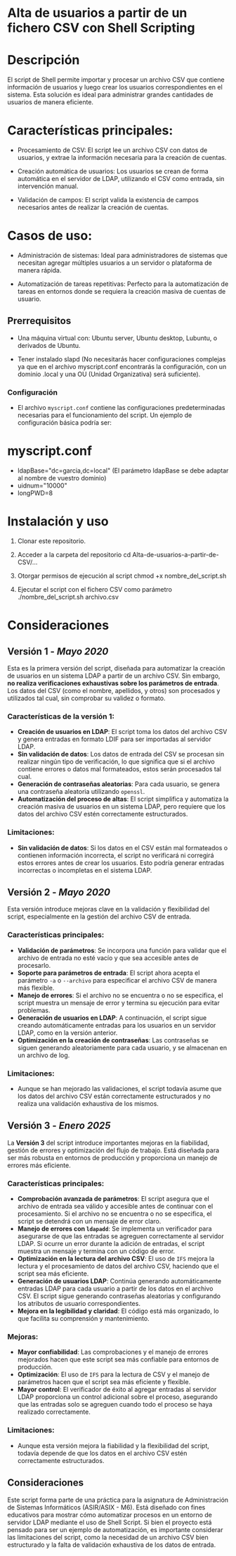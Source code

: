 # Alta de usuarios a partir de un fichero CSV con Shell Scripting

# Descripción
El script de Shell permite importar y procesar un archivo CSV que contiene información de usuarios y luego crear los usuarios correspondientes en el sistema. Esta solución es ideal para administrar grandes cantidades de usuarios de manera eficiente.

# Características principales:
- Procesamiento de CSV: El script lee un archivo CSV con datos de usuarios, y extrae la información necesaria para la creación de cuentas.

- Creación automática de usuarios: Los usuarios se crean de forma automática en el servidor de LDAP, utilizando el CSV como entrada, sin intervención manual.

- Validación de campos: El script valida la existencia de campos necesarios  antes de realizar la creación de cuentas.
  
# Casos de uso:
- Administración de sistemas: Ideal para administradores de sistemas que necesitan agregar múltiples usuarios a un servidor o plataforma de manera rápida.

- Automatización de tareas repetitivas: Perfecto para la automatización de tareas en entornos donde se requiera la creación masiva de cuentas de usuario.


## Prerrequisitos
- Una máquina virtual con: Ubuntu server, Ubuntu desktop, Lubuntu, o derivados de Ubuntu.

- Tener instalado slapd (No necesitarás hacer configuraciones complejas ya que en el archivo myscript.conf encontrarás la configuración, con un dominio .local y una OU (Unidad Organizativa) será suficiente).

### Configuración
- El archivo `myscript.conf` contiene las configuraciones predeterminadas necesarias para el funcionamiento del script. Un ejemplo de configuración básica podría ser:

# myscript.conf
- ldapBase="dc=garcia,dc=local"  (El parámetro ldapBase se debe adaptar al nombre de vuestro dominio)
- uidnum="10000"
- longPWD=8


# Instalación y uso
1) Clonar este repositorio.

2) Acceder a la carpeta del repositorio
cd Alta-de-usuarios-a-partir-de-CSV/...

3) Otorgar permisos de ejecución al script
chmod +x nombre_del_script.sh

4) Ejecutar el script con el fichero CSV como parámetro
./nombre_del_script.sh archivo.csv

# Consideraciones
## Versión 1 - *Mayo 2020*

Esta es la primera versión del script, diseñada para automatizar la creación de usuarios en un sistema LDAP a partir de un archivo CSV. Sin embargo, **no realiza verificaciones exhaustivas sobre los parámetros de entrada**. Los datos del CSV (como el nombre, apellidos, y otros) son procesados y utilizados tal cual, sin comprobar su validez o formato. 

### Características de la versión 1:
- **Creación de usuarios en LDAP**: El script toma los datos del archivo CSV y genera entradas en formato LDIF para ser importadas al servidor LDAP.
- **Sin validación de datos**: Los datos de entrada del CSV se procesan sin realizar ningún tipo de verificación, lo que significa que si el archivo contiene errores o datos mal formateados, estos serán procesados tal cual.
- **Generación de contraseñas aleatorias**: Para cada usuario, se genera una contraseña aleatoria utilizando `openssl`.
- **Automatización del proceso de altas**: El script simplifica y automatiza la creación masiva de usuarios en un sistema LDAP, pero requiere que los datos del archivo CSV estén correctamente estructurados.

### Limitaciones:
- **Sin validación de datos**: Si los datos en el CSV están mal formateados o contienen información incorrecta, el script no verificará ni corregirá estos errores antes de crear los usuarios. Esto podría generar entradas incorrectas o incompletas en el sistema LDAP.

## Versión 2 - *Mayo 2020*

Esta versión introduce mejoras clave en la validación y flexibilidad del script, especialmente en la gestión del archivo CSV de entrada.

### Características principales:
- **Validación de parámetros**: Se incorpora una función para validar que el archivo de entrada no esté vacío y que sea accesible antes de procesarlo.
- **Soporte para parámetros de entrada**: El script ahora acepta el parámetro `-a` o `--archivo` para especificar el archivo CSV de manera más flexible.
- **Manejo de errores**: Si el archivo no se encuentra o no se especifica, el script muestra un mensaje de error y termina su ejecución para evitar problemas.
- **Generación de usuarios en LDAP**: A continuación, el script sigue creando automáticamente entradas para los usuarios en un servidor LDAP, como en la versión anterior.
- **Optimización en la creación de contraseñas**: Las contraseñas se siguen generando aleatoriamente para cada usuario, y se almacenan en un archivo de log.

### Limitaciones:
- Aunque se han mejorado las validaciones, el script todavía asume que los datos del archivo CSV están correctamente estructurados y no realiza una validación exhaustiva de los mismos.

## Versión 3 - *Enero 2025*

La **Versión 3** del script introduce importantes mejoras en la fiabilidad, gestión de errores y optimización del flujo de trabajo. Está diseñada para ser más robusta en entornos de producción y proporciona un manejo de errores más eficiente.

### Características principales:
- **Comprobación avanzada de parámetros**: El script asegura que el archivo de entrada sea válido y accesible antes de continuar con el procesamiento. Si el archivo no se encuentra o no se especifica, el script se detendrá con un mensaje de error claro.
- **Manejo de errores con `ldapadd`**: Se implementa un verificador para asegurarse de que las entradas se agreguen correctamente al servidor LDAP. Si ocurre un error durante la adición de entradas, el script muestra un mensaje y termina con un código de error.
- **Optimización en la lectura del archivo CSV**: El uso de `IFS` mejora la lectura y el procesamiento de datos del archivo CSV, haciendo que el script sea más eficiente.
- **Generación de usuarios LDAP**: Continúa generando automáticamente entradas LDAP para cada usuario a partir de los datos en el archivo CSV. El script sigue generando contraseñas aleatorias y configurando los atributos de usuario correspondientes.
- **Mejora en la legibilidad y claridad**: El código está más organizado, lo que facilita su comprensión y mantenimiento.
  
### Mejoras:
- **Mayor confiabilidad**: Las comprobaciones y el manejo de errores mejorados hacen que este script sea más confiable para entornos de producción.
- **Optimización**: El uso de `IFS` para la lectura de CSV y el manejo de parámetros hacen que el script sea más eficiente y flexible.
- **Mayor control**: El verificador de éxito al agregar entradas al servidor LDAP proporciona un control adicional sobre el proceso, asegurando que las entradas solo se agreguen cuando todo el proceso se haya realizado correctamente.

### Limitaciones:
- Aunque esta versión mejora la fiabilidad y la flexibilidad del script, todavía depende de que los datos en el archivo CSV estén correctamente estructurados.


## Consideraciones
Este script forma parte de una práctica para la asignatura de Administración de Sistemas Informáticos (ASIR/ASIX - M6). Está diseñado con fines educativos para mostrar cómo automatizar procesos en un entorno de servidor LDAP mediante el uso de Shell Script. Si bien el proyecto está pensado para ser un ejemplo de automatización, es importante considerar las limitaciones del script, como la necesidad de un archivo CSV bien estructurado y la falta de validación exhaustiva de los datos de entrada.
